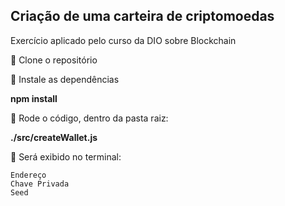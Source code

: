 ## Criação de uma carteira de criptomoedas

Exercício aplicado pelo curso da DIO sobre Blockchain

:sheep: Clone o repositório

:wrench: Instale as dependências

**npm install**


:construction: Rode o código, dentro da pasta raiz:

**./src/createWallet.js**

:key: Será exibido no terminal:
```terminal
Endereço
Chave Privada
Seed
```
